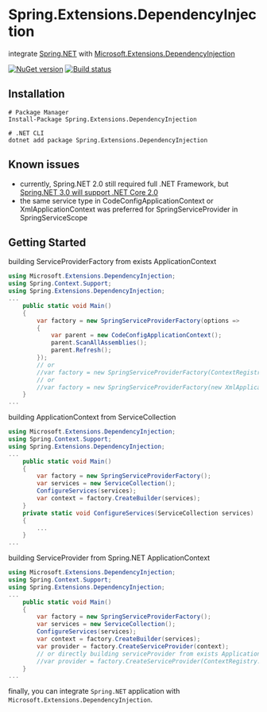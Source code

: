# Spring.Extensions.DependencyInjection

integrate [Spring.NET](https://github.com/spring-projects/spring-net) with [Microsoft.Extensions.DependencyInjection](https://github.com/aspnet/DependencyInjection)

[![NuGet version](https://img.shields.io/nuget/v/Spring.Extensions.DependencyInjection.svg?style=flat-square)](https://www.nuget.org/packages/Spring.Extensions.DependencyInjection/)
[![Build status](https://ci.appveyor.com/api/projects/status/cne5xd6c9dbmbxtr?svg=true)](https://ci.appveyor.com/project/akunzai/spring-extensions-dependencyinjection)

## Installation

```shell
# Package Manager
Install-Package Spring.Extensions.DependencyInjection

# .NET CLI
dotnet add package Spring.Extensions.DependencyInjection
```

## Known issues

- currently, Spring.NET 2.0 still required full .NET Framework, but [Spring.NET 3.0 will support .NET Core 2.0](https://github.com/spring-projects/spring-net/issues/133)
- the same service type in CodeConfigApplicationContext or XmlApplicationContext was preferred for SpringServiceProvider in SpringServiceScope

## Getting Started

building ServiceProviderFactory from exists ApplicationContext

```csharp
using Microsoft.Extensions.DependencyInjection;
using Spring.Context.Support;
using Spring.Extensions.DependencyInjection;
...
    public static void Main()
    {
        var factory = new SpringServiceProviderFactory(options =>
        {
            var parent = new CodeConfigApplicationContext();
            parent.ScanAllAssemblies();
            parent.Refresh();
        });
        // or
        //var factory = new SpringServiceProviderFactory(ContextRegistry.GetContext());
        // or
        //var factory = new SpringServiceProviderFactory(new XmlApplicationContext("objects.xml"));
    }
...
```

building ApplicationContext from ServiceCollection

```csharp
using Microsoft.Extensions.DependencyInjection;
using Spring.Context.Support;
using Spring.Extensions.DependencyInjection;
...
    public static void Main()
    {
        var factory = new SpringServiceProviderFactory();
        var services = new ServiceCollection();
        ConfigureServices(services);
        var context = factory.CreateBuilder(services);
    }
    private static void ConfigureServices(ServiceCollection services)
    {
        ...
    }
...
```

building ServiceProvider from Spring.NET ApplicationContext

```csharp
using Microsoft.Extensions.DependencyInjection;
using Spring.Context.Support;
using Spring.Extensions.DependencyInjection;
...
    public static void Main()
    {
        var factory = new SpringServiceProviderFactory();
        var services = new ServiceCollection();
        ConfigureServices(services);
        var context = factory.CreateBuilder(services);
        var provider = factory.CreateServiceProvider(context);
    	// or directly building serviceProvider from exists ApplicationContext without integrae ServiceCollection
        //var provider = factory.CreateServiceProvider(ContextRegistry.GetContext());
    }
...
```

finally, you can integrate `Spring.NET` application with `Microsoft.Extensions.DependencyInjection`.